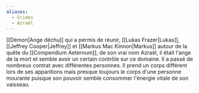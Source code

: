 ```yaml
---
aliases:
  - Grimes
  - Azraël
---
```

[[Démon|Ange déchu]] qui a permis de réunir, [[Lukas Frazer|Lukas]], [[Jeffrey Cooper|Jeffrey]] et [[Markus Mac Kinnon|Markus]] autour de la quête du [[Compendium Aeternum]], de son vrai nom Azraël, il était l'ange de la mort et semble avoir un certain contrôle sur ce domaine.
Il a passé de nombreux contrat avec différentes personnes.
Il prend un corps différent lors de ses apparitions mais presque toujours le corps d'une personne mourante puisque son pouvoir semble consommer l'énergie vitale de son vaisseau.

